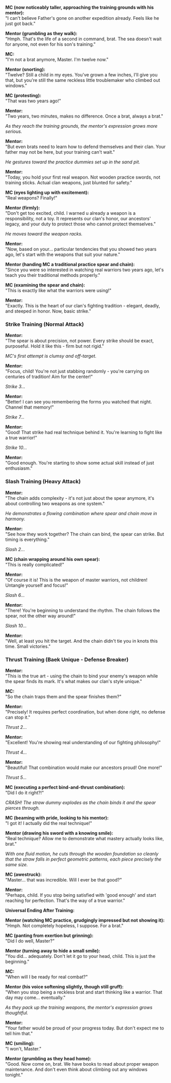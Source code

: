 **MC (now noticeably taller, approaching the training grounds with his mentor):**  
"I can't believe Father's gone on another expedition already. Feels like he just got back."

**Mentor (grumbling as they walk):**  
"Hmph. That's the life of a second in command, brat. The sea doesn't wait for anyone, not even for his son's training."

**MC:**  
"I'm not a brat anymore, Master. I'm twelve now."

**Mentor (snorting):**  
"Twelve? Still a child in my eyes. You've grown a few inches, I'll give you that, but you're still the same reckless little troublemaker who climbed out windows."

**MC (protesting):**  
"That was two years ago!"

**Mentor:**  
"Two years, two minutes, makes no difference. Once a brat, always a brat."

_As they reach the training grounds, the mentor's expression grows more serious._

**Mentor:**  
"But even brats need to learn how to defend themselves and their clan. Your father may not be here, but your training can't wait."

_He gestures toward the practice dummies set up in the sand pit._

**Mentor:**  
"Today, you hold your first real weapon. Not wooden practice swords, not training sticks. Actual clan weapons, just blunted for safety."

**MC (eyes lighting up with excitement):**  
"Real weapons? Finally!"

**Mentor (firmly):**  
"Don't get too excited, child. I warned u already a weapon is a responsibility, not a toy. It represents our clan's honor, our ancestors' legacy, and your duty to protect those who cannot protect themselves."

_He moves toward the weapon racks._

**Mentor:**  
"Now, based on your... particular tendencies that you showed two years ago, let's start with the weapons that suit your nature."

**Mentor (handing MC a traditional practice spear and chain):**  
"Since you were so interested in watching real warriors two years ago, let's teach you their traditional methods properly."

**MC (examining the spear and chain):**  
"This is exactly like what the warriors were using!"

**Mentor:**  
"Exactly. This is the heart of our clan's fighting tradition - elegant, deadly, and steeped in honor. Now, basic strike."

### **Strike Training (Normal Attack)**

**Mentor:**  
"The spear is about precision, not power. Every strike should be exact, purposeful. Hold it like this - firm but not rigid."

_MC's first attempt is clumsy and off-target._

**Mentor:**  
"Focus, child! You're not just stabbing randomly - you're carrying on centuries of tradition! Aim for the center!"

_Strike 3..._

**Mentor:**  
"Better! I can see you remembering the forms you watched that night. Channel that memory!"

_Strike 7..._

**Mentor:**  
"Good! That strike had real technique behind it. You're learning to fight like a true warrior!"

_Strike 10..._

**Mentor:**  
"Good enough. You're starting to show some actual skill instead of just enthusiasm."

### **Slash Training (Heavy Attack)**

**Mentor:**  
"The chain adds complexity - it's not just about the spear anymore, it's about controlling two weapons as one system."

_He demonstrates a flowing combination where spear and chain move in harmony._

**Mentor:**  
"See how they work together? The chain can bind, the spear can strike. But timing is everything."

_Slash 2..._

**MC (chain wrapping around his own spear):**  
"This is really complicated!"

**Mentor:**  
"Of course it is! This is the weapon of master warriors, not children! Untangle yourself and focus!"

_Slash 6..._

**Mentor:**  
"There! You're beginning to understand the rhythm. The chain follows the spear, not the other way around!"

_Slash 10..._

**Mentor:**  
"Well, at least you hit the target. And the chain didn't tie you in knots this time. Small victories."

### **Thrust Training (Baek Unique - Defense Breaker)**

**Mentor:**  
"This is the true art - using the chain to bind your enemy's weapon while the spear finds its mark. It's what makes our clan's style unique."

**MC:**  
"So the chain traps them and the spear finishes them?"

**Mentor:**  
"Precisely! It requires perfect coordination, but when done right, no defense can stop it."

_Thrust 2..._

**Mentor:**  
"Excellent! You're showing real understanding of our fighting philosophy!"

_Thrust 4..._

**Mentor:**  
"Beautiful! That combination would make our ancestors proud! One more!"

_Thrust 5..._

**MC (executing a perfect bind-and-thrust combination):**  
"Did I do it right?!"

_CRASH! The straw dummy explodes as the chain binds it and the spear pierces through._

**MC (beaming with pride, looking to his mentor):**  
"I got it! I actually did the real technique!"

**Mentor (drawing his sword with a knowing smile):**  
"Real technique? Allow me to demonstrate what mastery actually looks like, brat."

_With one fluid motion, he cuts through the wooden foundation so cleanly that the straw falls in perfect geometric patterns, each piece precisely the same size._

**MC (awestruck):**  
"Master... that was incredible. Will I ever be that good?"

**Mentor:**  
"Perhaps, child. If you stop being satisfied with 'good enough' and start reaching for perfection. That's the way of a true warrior."

**Universal Ending After Training:**

**Mentor (watching MC practice, grudgingly impressed but not showing it):**  
"Hmph. Not completely hopeless, I suppose. For a brat."

**MC (panting from exertion but grinning):**  
"Did I do well, Master?"

**Mentor (turning away to hide a small smile):**  
"You did... adequately. Don't let it go to your head, child. This is just the beginning."

**MC:**  
"When will I be ready for real combat?"

**Mentor (his voice softening slightly, though still gruff):**  
"When you stop being a reckless brat and start thinking like a warrior. That day may come... eventually."

_As they pack up the training weapons, the mentor's expression grows thoughtful._

**Mentor:**  
"Your father would be proud of your progress today. But don't expect me to tell him that."

**MC (smiling):**  
"I won't, Master."

**Mentor (grumbling as they head home):**  
"Good. Now come on, brat. We have books to read about proper weapon maintenance. And don't even think about climbing out any windows tonight."